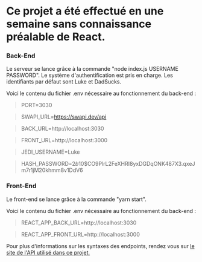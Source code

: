 # Ce projet a été effectué en une semaine sans connaissance préalable de React.

### Back-End

Le serveur se lance grâce à la commande "node index.js USERNAME PASSWORD". 
Le système d'authentification est pris en charge. Les identifiants par défaut sont Luke et DadSucks.

Voici le contenu du fichier .env nécessaire au fonctionnement du back-end :

> PORT=3030

> SWAPI_URL=https://swapi.dev/api

> BACK_URL=http://localhost:3030

> FRONT_URL=http://localhost:3000

> JEDI_USERNAME=Luke

> HASH_PASSWORD=$2b$10$CO9PlrL2FeXHRI8yxDGDqONK487X3.qxeJm7r1jM20khmm8v1DdV6

### Front-End

Le front-end se lance grâce à la commande "yarn start".

Voici le contenu du fichier .env nécessaire au fonctionnement du back-end :

> REACT_APP_BACK_URL=http://localhost:3030

> REACT_APP_FRONT_URL=http://localhost:3000

Pour plus d'informations sur les syntaxes des endpoints, rendez vous sur [le site de l'API utilisé dans ce projet.](https://swapi.dev/)
